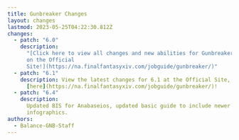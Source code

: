 ```yaml
---
title: Gunbreaker Changes
layout: changes
lastmod: 2023-05-25T04:22:30.812Z
changes:
  - patch: "6.0"
    description:
      "[Click here to view all changes and new abilities for Gunbreaker
      on the Official
      Site!](https://na.finalfantasyxiv.com/jobguide/gunbreaker/)"
  - patch: "6.1"
    description: View the latest changes for 6.1 at the Official Site, located
      [here](https://na.finalfantasyxiv.com/jobguide/gunbreaker/)!
  - patch: "6.4"
    description:
      Updated BIS for Anabaseios, updated basic guide to include newer
      infographics.
authors:
  - Balance-GNB-Staff
---
```

